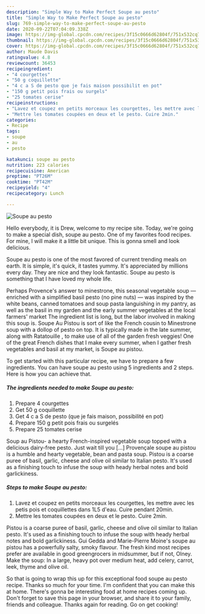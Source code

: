 ```yaml
---
description: "Simple Way to Make Perfect Soupe au pesto"
title: "Simple Way to Make Perfect Soupe au pesto"
slug: 769-simple-way-to-make-perfect-soupe-au-pesto
date: 2020-09-22T07:04:09.338Z
image: https://img-global.cpcdn.com/recipes/3f15c0666d62804f/751x532cq70/soupe-au-pesto-photo-principale-de-la-recette.jpg
thumbnail: https://img-global.cpcdn.com/recipes/3f15c0666d62804f/751x532cq70/soupe-au-pesto-photo-principale-de-la-recette.jpg
cover: https://img-global.cpcdn.com/recipes/3f15c0666d62804f/751x532cq70/soupe-au-pesto-photo-principale-de-la-recette.jpg
author: Maude Davis
ratingvalue: 4.8
reviewcount: 36453
recipeingredient:
- "4 courgettes"
- "50 g coquillette"
- "4 c a S de pesto que je fais maison possibilit en pot"
- "150 g petit pois frais ou surgels"
- "25 tomates cerise"
recipeinstructions:
- "Lavez et coupez en petits morceaux les courgettes, les mettre avec les petis pois et coquillettes dans 1L5 d&#39;eau. Cuire pendant 20min."
- "Mettre les tomates coupées en deux et le pesto. Cuire 2min."
categories:
- Recipe
tags:
- soupe
- au
- pesto

katakunci: soupe au pesto 
nutrition: 223 calories
recipecuisine: American
preptime: "PT26M"
cooktime: "PT42M"
recipeyield: "4"
recipecategory: Lunch

---
```



![Soupe au pesto](https://img-global.cpcdn.com/recipes/3f15c0666d62804f/751x532cq70/soupe-au-pesto-photo-principale-de-la-recette.jpg)

Hello everybody, it is Drew, welcome to my recipe site. Today, we're going to make a special dish, soupe au pesto. One of my favorites food recipes. For mine, I will make it a little bit unique. This is gonna smell and look delicious.

Soupe au pesto is one of the most favored of current trending meals on earth. It is simple, it's quick, it tastes yummy. It's appreciated by millions every day. They are nice and they look fantastic. Soupe au pesto is something that I have loved my whole life.

Perhaps Provence&#39;s answer to minestrone, this seasonal vegetable soup — enriched with a simplified basil pesto (no pine nuts) — was inspired by the white beans, canned tomatoes and soup pasta languishing in my pantry, as well as the basil in my garden and the early summer vegetables at the local farmers&#39; market The ingredient list is long, but the labor involved in making this soup is. Soupe Au Pistou is sort of like the French cousin to Minestrone soup with a dollop of pesto on top. It is typically made in the late summer, along with Ratatouille , to make use of all of the garden fresh veggies! One of the great French dishes that I make every summer, when I gather fresh vegetables and basil at my market, is Soupe au pistou.


To get started with this particular recipe, we have to prepare a few ingredients. You can have soupe au pesto using 5 ingredients and 2 steps. Here is how you can achieve that.

<!--inarticleads1-->

##### The ingredients needed to make Soupe au pesto:

1. Prepare 4 courgettes
1. Get 50 g coquillette
1. Get 4 c a S de pesto (que je fais maison, possibilité en pot)
1. Prepare 150 g petit pois frais ou surgelés
1. Prepare 25 tomates cerise


Soup au Pistou- a hearty French-inspired vegetable soup topped with a delicious dairy-free pesto. Just wait till you […] Provençale soupe au pistou is a humble and hearty vegetable, bean and pasta soup. Pistou is a coarse puree of basil, garlic, cheese and olive oil similar to Italian pesto. It&#39;s used as a finishing touch to infuse the soup with heady herbal notes and bold garlickiness. 

<!--inarticleads2-->

##### Steps to make Soupe au pesto:

1. Lavez et coupez en petits morceaux les courgettes, les mettre avec les petis pois et coquillettes dans 1L5 d&#39;eau. Cuire pendant 20min.
1. Mettre les tomates coupées en deux et le pesto. Cuire 2min.


Pistou is a coarse puree of basil, garlic, cheese and olive oil similar to Italian pesto. It&#39;s used as a finishing touch to infuse the soup with heady herbal notes and bold garlickiness. Gui Gedda and Marie-Pierre Moine&#39;s soupe au pistou has a powerfully salty, smoky flavour. The fresh kind most recipes prefer are available in good greengrocers in midsummer, but if not, Olney. Make the soup: In a large, heavy pot over medium heat, add celery, carrot, leek, thyme and olive oil. 

So that is going to wrap this up for this exceptional food soupe au pesto recipe. Thanks so much for your time. I'm confident that you can make this at home. There's gonna be interesting food at home recipes coming up. Don't forget to save this page in your browser, and share it to your family, friends and colleague. Thanks again for reading. Go on get cooking!
